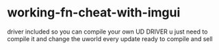 # working-fn-cheat-with-imgui
driver included so you can compile your own UD DRIVER
u just need to compile it and change the uworld every update
ready to compile and sell

